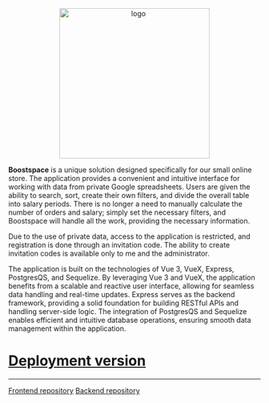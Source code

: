 <div align="center">
<img src="https://cdn.discordapp.com/attachments/410547970505703436/1118246632350290000/steward.png" alt="logo" width="300">
</div>

**Boostspace** is a unique solution designed specifically for our small online store. The application provides a convenient and intuitive interface for working with data from private Google spreadsheets. Users are given the ability to search, sort, create their own filters, and divide the overall table into salary periods. There is no longer a need to manually calculate the number of orders and salary; simply set the necessary filters, and Boostspace will handle all the work, providing the necessary information.

Due to the use of private data, access to the application is restricted, and registration is done through an invitation code. The ability to create invitation codes is available only to me and the administrator.

The application is built on the technologies of Vue 3, VueX, Express, PostgresQS, and Sequelize. By leveraging Vue 3 and VueX, the application benefits from a scalable and reactive user interface, allowing for seamless data handling and real-time updates. Express serves as the backend framework, providing a solid foundation for building RESTful APIs and handling server-side logic. The integration of PostgresQS and Sequelize enables efficient and intuitive database operations, ensuring smooth data management within the application.

# [Deployment version](https://boostspace.onrender.com/)

---

[Frontend repository](https://github.com/ValeryGusso/Boostspace-v2.0-client)
[Backend repository](https://github.com/ValeryGusso/Boostspace-v2.0-server)
